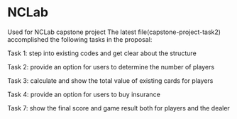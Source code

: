 # NCLab
Used for NCLab capstone project
The latest file(capstone-project-task2) accomplished the following tasks in the proposal:

Task 1: step into existing codes and get clear about the structure

Task 2: provide an option for users to determine the number of players

Task 3: calculate and show the total value of existing cards for players

Task 4: provide an option for users to buy insurance

Task 7: show the final score and game result both for players and the dealer
